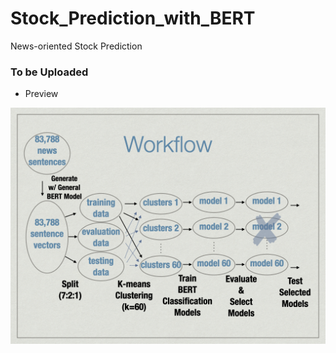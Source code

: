# Stock_Prediction_with_BERT
News-oriented Stock Prediction

### To be Uploaded

- Preview

![alt text](OrgWorkflow.png "Workflow")

